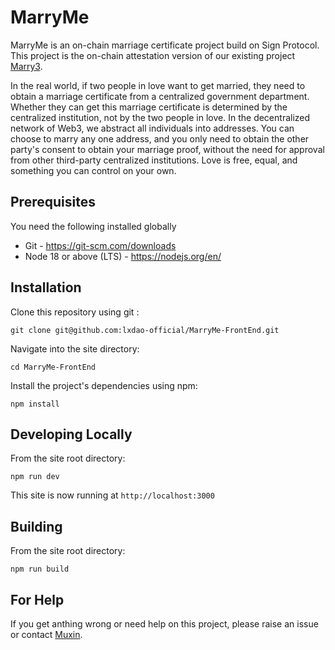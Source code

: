 # MarryMe

MarryMe is an on-chain marriage certificate project build on Sign Protocol. This project is the on-chain attestation version of our existing project [Marry3](https://marry3.love/).

In the real world, if two people in love want to get married, they need to obtain a marriage certificate from a centralized government department. Whether they can get this marriage certificate is determined by the centralized institution, not by the two people in love. In the decentralized network of Web3, we abstract all individuals into addresses. You can choose to marry any one address, and you only need to obtain the other party's consent to obtain your marriage proof, without the need for approval from other third-party centralized institutions. Love is free, equal, and something you can control on your own.

## Prerequisites

You need the following installed globally

- Git - https://git-scm.com/downloads
- Node 18 or above (LTS) - https://nodejs.org/en/

## Installation

Clone this repository using git :

```
git clone git@github.com:lxdao-official/MarryMe-FrontEnd.git
```

Navigate into the site directory:

```
cd MarryMe-FrontEnd
```

Install the project's dependencies using npm:

```
npm install
```

## Developing Locally

From the site root directory:

```
npm run dev
```

This site is now running at `http://localhost:3000`

## Building

From the site root directory:

```
npm run build
```

## For Help

If you get anthing wrong or need help on this project, please raise an issue or contact [Muxin](mailto:muxin333333@gmail.com).
